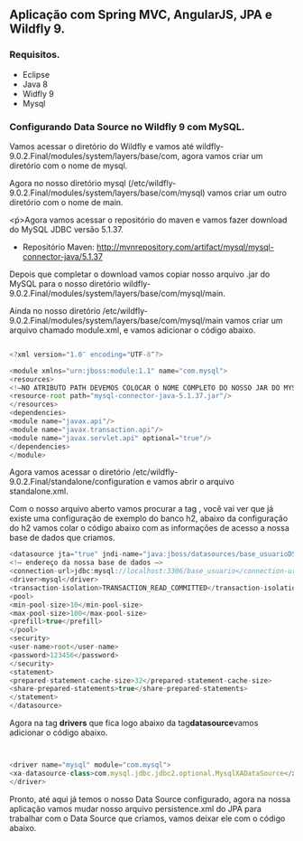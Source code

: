 ## Aplicação com Spring MVC, AngularJS, JPA e Wildfly 9.

### Requisitos.

- Eclipse
- Java 8
- Widfly 9
- Mysql


### Configurando Data Source no Wildfly 9 com MySQL.

<p>Vamos acessar o diretório do Wildfly e vamos até wildfly-9.0.2.Final/modules/system/layers/base/com, agora vamos criar um diretório com o nome de mysql.</p>
<p>Agora no nosso diretório mysql (/etc/wildfly-9.0.2.Final/modules/system/layers/base/com/mysql) vamos criar um outro diretório com o nome de main.</p>
<ṕ>Agora vamos acessar o repositório do maven e vamos fazer download do MySQL JDBC versão 5.1.37.</p>

- Repositório Maven: http://mvnrepository.com/artifact/mysql/mysql-connector-java/5.1.37

<p>Depois que completar o download vamos copiar nosso arquivo .jar do MySQL para o nosso diretório wildfly-9.0.2.Final/modules/system/layers/base/com/mysql/main.</p>

<p>Ainda no nosso diretório /etc/wildfly-9.0.2.Final/modules/system/layers/base/com/mysql/main vamos criar um arquivo chamado module.xml, e vamos adicionar o código abaixo.</p>

```javascript

<?xml version="1.0″ encoding="UTF-8″?>

<module xmlns="urn:jboss:module:1.1" name="com.mysql">
<resources>
<!–NO ATRIBUTO PATH DEVEMOS COLOCAR O NOME COMPLETO DO NOSSO JAR DO MYSQL–> 
<resource-root path="mysql-connector-java-5.1.37.jar"/>
</resources>
<dependencies>
<module name="javax.api"/>
<module name="javax.transaction.api"/>
<module name="javax.servlet.api" optional="true"/>
</dependencies>
</module>
```


Agora vamos acessar o diretório /etc/wildfly-9.0.2.Final/standalone/configuration e vamos abrir o arquivo standalone.xml.

Com o nosso arquivo aberto vamos procurar a tag <datasources>, você vai ver que já existe uma configuração de exemplo do banco h2, abaixo da configuração do h2 vamos colar o código abaixo com as informações de acesso a nossa base de dados que criamos.


```javascript
<datasource jta="true" jndi-name="java:jboss/datasources/base_usuarioDS" pool-name="base_usuarioDS" enabled="true" use-java-context="true" use-ccm="true">
<!– endereço da nossa base de dados –>
<connection-url>jdbc:mysql://localhost:3306/base_usuario</connection-url>
<driver>mysql</driver>
<transaction-isolation>TRANSACTION_READ_COMMITTED</transaction-isolation>
<pool>
<min-pool-size>10</min-pool-size>
<max-pool-size>100</max-pool-size>
<prefill>true</prefill>
</pool>
<security>
<user-name>root</user-name>
<password>123456</password>
</security>
<statement>
<prepared-statement-cache-size>32</prepared-statement-cache-size>
<share-prepared-statements>true</share-prepared-statements>
</statement>
</datasource>
```


Agora na tag **drivers** que fica logo abaixo da tag**datasource**vamos adicionar o código abaixo.

```javascript


<driver name="mysql" module="com.mysql">
<xa-datasource-class>com.mysql.jdbc.jdbc2.optional.MysqlXADataSource</xa-datasource-class>
</driver>
```

<p>Pronto, até aqui já temos o nosso Data Source configurado, agora na nossa aplicação vamos mudar nosso arquivo persistence.xml do JPA para trabalhar com o Data Source que criamos, vamos deixar ele com o código abaixo. </p>